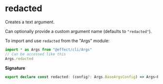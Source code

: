 # redacted

Creates a text argument.

Can optionally provide a custom argument name (defaults to `"redacted"`).

To import and use `redacted` from the "Args" module:

```ts
import * as Args from "@effect/cli/Args"
// Can be accessed like this
Args.redacted
```

**Signature**

```ts
export declare const redacted: (config?: Args.BaseArgsConfig) => Args<Redacted>
```
